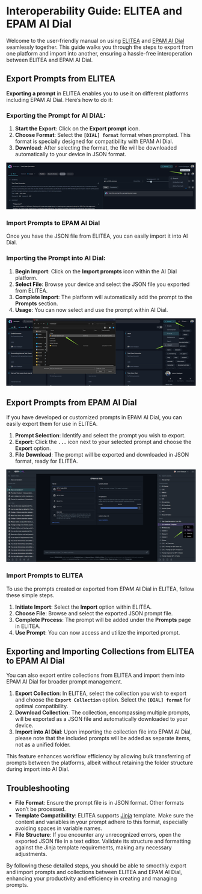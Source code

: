 # Interoperability Guide: ELITEA and EPAM AI Dial

Welcome to the user-friendly manual on using [ELITEA](https://alita.lab.epam.com) and [EPAM AI Dial](https://chat.lab.epam.com/) seamlessly together. This guide walks you through the steps to export from one platform and import into another, ensuring a hassle-free interoperation between ELITEA and EPAM AI Dial.

## Export Prompts from ELITEA

**Exporting a prompt** in ELITEA enables you to use it on different platforms including EPAM AI Dial. Here’s how to do it:

### Exporting the Prompt for AI DIAL:

1. **Start the Export**: Click on the **Export prompt** icon.
2. **Choose Format**: Select the **`[DIAL] format`** format when prompted. This format is specially designed for compatibility with EPAM AI Dial.
3. **Download**: After selecting the format, the file will be downloaded automatically to your device in JSON format.

![Export prompt in DIAL format](../img/archive/prompts/Prompts-Export_Prompt.png)


### Import Prompts to EPAM AI Dial
Once you have the JSON file from ELITEA, you can easily import it into AI Dial.

### Importing the Prompt into AI Dial:

1. **Begin Import**: Click on the **Import prompts** icon within the AI Dial platform.
2. **Select File**: Browse your device and select the JSON file you exported from ELITEA.
3. **Complete Import**: The platform will automatically add the prompt to the **Prompts** section.
4. **Usage**: You can now select and use the prompt within AI Dial.

![Import prompt into AI Dial](../img/archive/prompts/Prompts-Import_Alita.png)

## Export Prompts from EPAM AI Dial

If you have developed or customized prompts in EPAM AI Dial, you can easily export them for use in ELITEA.

1. **Prompt Selection**: Identify and select the prompt you wish to export.
2. **Export**: Click the **`...`** icon next to your selected prompt and choose the **Export** option.
3. **File Download**: The prompt will be exported and downloaded in JSON format, ready for ELITEA.

![Export prompt from AI Dial](../img/archive/alita-dial/Dial-Prompt_Export.png)

### Import Prompts to ELITEA

To use the prompts created or exported from EPAM AI Dial in ELITEA, follow these simple steps.

1. **Initiate Import**: Select the **Import** option within ELITEA.
2. **Choose File**: Browse and select the exported JSON prompt file.
3. **Complete Process**: The prompt will be added under the **Prompts** page in ELITEA.
4. **Use Prompt**: You can now access and utilize the imported prompt.

## Exporting and Importing Collections from ELITEA to EPAM AI Dial

You can also export entire collections from ELITEA and import them into EPAM AI Dial for broader prompt management.

1. **Export Collection**: In ELITEA, select the collection you wish to export and choose the **`Export Collection`** option. Select the **`[DIAL] format`** for optimal compatibility.
2. **Download Collection**: The collection, encompassing multiple prompts, will be exported as a JSON file and automatically downloaded to your device.
3. **Import into AI Dial**: Upon importing the collection file into EPAM AI Dial, please note that the included prompts will be added as separate items, not as a unified folder.

This feature enhances workflow efficiency by allowing bulk transferring of prompts between the platforms, albeit without retaining the folder structure during import into AI Dial.

## Troubleshooting

* **File Format**: Ensure the prompt file is in JSON format. Other formats won’t be processed.
* **Template Compatibility**: ELITEA supports [Jinja](https://jinja.palletsprojects.com/en/3.1.x/) template. Make sure the content and variables in your prompt adhere to this format, especially avoiding spaces in variable names.
* **File Structure**: If you encounter any unrecognized errors, open the exported JSON file in a text editor. Validate its structure and formatting against the Jinja template requirements, making any necessary adjustments.

By following these detailed steps, you should be able to smoothly export and import prompts and collections between ELITEA and EPAM AI Dial, enhancing your productivity and efficiency in creating and managing prompts.

